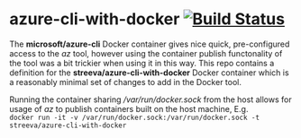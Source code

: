 # azure-cli-with-docker [![Build Status](https://travis-ci.org/Streeva/azure-cli-with-docker.svg?branch=master)](https://travis-ci.org/Streeva/azure-cli-with-docker)
The **microsoft/azure-cli** Docker container gives nice quick, pre-configured access to the *az* tool, however using the container publish functonality of the tool was a bit trickier when using it in this way.  This repo contains a definition for the **streeva/azure-cli-with-docker** Docker container which is a reasonably minimal set of changes to add in the Docker tool.

Running the container sharing */var/run/docker.sock* from the host allows for usage of *az* to publish containers built on the host machine, E.g.  
```docker run -it -v /var/run/docker.sock:/var/run/docker.sock -t streeva/azure-cli-with-docker```